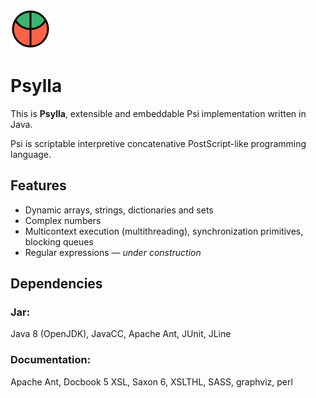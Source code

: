 ![Psylla logo](src/logo/psylla-64.png)

# Psylla

This is **Psylla**, extensible and embeddable Psi implementation written in Java.

Psi is scriptable interpretive concatenative PostScript-like programming
language.

## Features

* Dynamic arrays, strings, dictionaries and sets
* Complex numbers
* Multicontext execution (multithreading), synchronization primitives, blocking queues
* Regular expressions _— under construction_

## Dependencies

### Jar:

Java 8 (OpenJDK), JavaCC, Apache Ant, JUnit, JLine

### Documentation:

Apache Ant, Docbook 5 XSL, Saxon 6, XSLTHL, SASS, graphviz, perl
